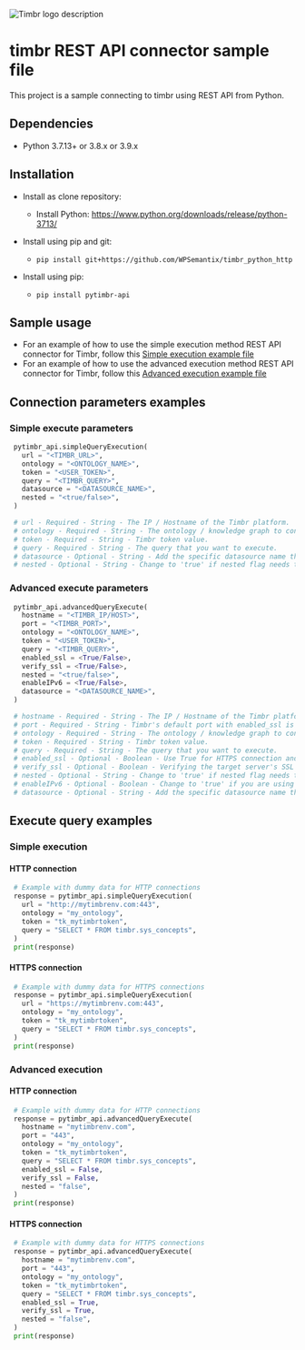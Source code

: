 ![Timbr logo description](https://timbr.ai/wp-content/uploads/2023/06/timbr-ai-l-5-226x60-1.png)

# timbr REST API connector sample file
This project is a sample connecting to timbr using REST API from Python.

## Dependencies
- Python 3.7.13+ or 3.8.x or 3.9.x

## Installation
- Install as clone repository:
  - Install Python: https://www.python.org/downloads/release/python-3713/

- Install using pip and git:
  - `pip install git+https://github.com/WPSemantix/timbr_python_http`

- Install using pip:
  - `pip install pytimbr-api`

## Sample usage
- For an example of how to use the simple execution method REST API connector for Timbr, follow this [Simple execution example file](examples/simpleExecution.py)
- For an example of how to use the advanced execution method REST API connector for Timbr, follow this [Advanced execution example file](examples/advancedExecution.py)

## Connection parameters examples

### Simple execute parameters
 ```python
  pytimbr_api.simpleQueryExecution(
    url = "<TIMBR_URL>",
    ontology = "<ONTOLOGY_NAME>",
    token = "<USER_TOKEN>",
    query = "<TIMBR_QUERY>",
    datasource = "<DATASOURCE_NAME>",
    nested = "<true/false>",
  )

  # url - Required - String - The IP / Hostname of the Timbr platform.
  # ontology - Required - String - The ontology / knowledge graph to connect to.
  # token - Required - String - Timbr token value.
  # query - Required - String - The query that you want to execute.
  # datasource - Optional - String - Add the specific datasource name that you want to query from, the default value is the current active datasource of your ontology.
  # nested - Optional - String - Change to 'true' if nested flag needs to be enabled. make sure this flag contains string value not bool value.
 ```

### Advanced execute parameters
 ```python
  pytimbr_api.advancedQueryExecute(
    hostname = "<TIMBR_IP/HOST>",
    port = "<TIMBR_PORT>",
    ontology = "<ONTOLOGY_NAME>",
    token = "<USER_TOKEN>",
    query = "<TIMBR_QUERY>",
    enabled_ssl = <True/False>,
    verify_ssl = <True/False>,
    nested = "<true/false>",
    enableIPv6 = <True/False>,
    datasource = "<DATASOURCE_NAME>",
  )

  # hostname - Required - String - The IP / Hostname of the Timbr platform.
  # port - Required - String - Timbr's default port with enabled_ssl is 443 without SSL is 11000.
  # ontology - Required - String - The ontology / knowledge graph to connect to.
  # token - Required - String - Timbr token value.
  # query - Required - String - The query that you want to execute.
  # enabled_ssl - Optional - Boolean - Use True for HTTPS connection and False for HTTP connection.
  # verify_ssl - Optional - Boolean - Verifying the target server's SSL Certificate, use False to disable this process.
  # nested - Optional - String - Change to 'true' if nested flag needs to be enabled. make sure this flag contains string value not bool value.
  # enableIPv6 - Optional - Boolean - Change to 'true' if you are using IPv6 connection.
  # datasource - Optional - String - Add the specific datasource name that you want to query from, the default value is the current active datasource of your ontology.
 ```

## Execute query examples
### Simple execution
#### HTTP connection
 ```python
  # Example with dummy data for HTTP connections
  response = pytimbr_api.simpleQueryExecution(
    url = "http://mytimbrenv.com:443",
    ontology = "my_ontology",
    token = "tk_mytimbrtoken",
    query = "SELECT * FROM timbr.sys_concepts",
  )
  print(response)
```

#### HTTPS connection
 ```python
  # Example with dummy data for HTTPS connections
  response = pytimbr_api.simpleQueryExecution(
    url = "https://mytimbrenv.com:443",
    ontology = "my_ontology",
    token = "tk_mytimbrtoken",
    query = "SELECT * FROM timbr.sys_concepts",
  )
  print(response)
```

### Advanced execution
#### HTTP connection
 ```python
  # Example with dummy data for HTTP connections
  response = pytimbr_api.advancedQueryExecute(
    hostname = "mytimbrenv.com",
    port = "443",
    ontology = "my_ontology",
    token = "tk_mytimbrtoken",
    query = "SELECT * FROM timbr.sys_concepts",
    enabled_ssl = False,
    verify_ssl = False,
    nested = "false",
  )
  print(response)
```

#### HTTPS connection
 ```python
  # Example with dummy data for HTTPS connections
  response = pytimbr_api.advancedQueryExecute(
    hostname = "mytimbrenv.com",
    port = "443",
    ontology = "my_ontology",
    token = "tk_mytimbrtoken",
    query = "SELECT * FROM timbr.sys_concepts",
    enabled_ssl = True,
    verify_ssl = True,
    nested = "false",
  )
  print(response)
```
